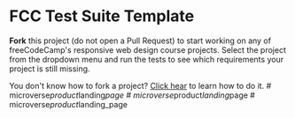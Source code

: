 # FCC Test Suite Template

**Fork** this project (do not open a Pull Request) to start working on any of freeCodeCamp's responsive web design course projects. Select the project from the dropdown menu and run the tests to see which requirements your project is still missing.

You don't know how to fork a project? [Click hear](https://help.github.com/articles/fork-a-repo/) to learn how to do it.
#   m i c r o v e r s e _ p r o d u c t _ l a n d i n g _ p a g e  
 #   m i c r o v e r s e _ p r o d u c t _ l a n d i n g _ p a g e  
 #   m i c r o v e r s e _ p r o d u c t _ l a n d i n g _ p a g e  
 